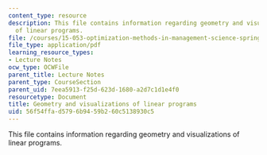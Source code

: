 ```yaml
---
content_type: resource
description: This file contains information regarding geometry and visualizations
  of linear programs.
file: /courses/15-053-optimization-methods-in-management-science-spring-2013/56f54ffad5796b9459b260c5138930c5_MIT15_053S13_lec3.pdf
file_type: application/pdf
learning_resource_types:
- Lecture Notes
ocw_type: OCWFile
parent_title: Lecture Notes
parent_type: CourseSection
parent_uid: 7eea5913-f25d-623d-1680-a2d7c1d1e4f0
resourcetype: Document
title: Geometry and visualizations of linear programs
uid: 56f54ffa-d579-6b94-59b2-60c5138930c5
---
```

This file contains information regarding geometry and visualizations of linear programs.